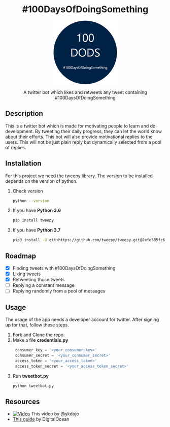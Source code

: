 <h1 align="center">#100DaysOfDoingSomething</h1>

<p align="center"> 
    <img width="200" src="./logo.png" alt="logo">
</p>

<p align="center">
A twitter bot which likes and retweets any tweet containing #100DaysOfDoingSomething
</p>

## Description

This is a twitter bot which is made for motivating people to learn and do development. By tweeting their daily progress, they can let the world know about their efforts. This bot will also provide motivational replies to the users. This will not be just plain reply but dynamically selected from a pool of replies.

## Installation

For this project we need the tweepy library. The version to be installed depends on the version of python. 

1. Check version
   ```bash
   python --version
   ```
2. If you have **Python 3.6**
   ```bash
   pip install tweepy
   ```
3. If you have **Python 3.7**
   ```bash
   pip3 install -U git+https://github.com/tweepy/tweepy.git@2efe385fc69385b57733f747ee62e6be12a1338b
   ```
 
## Roadmap

- [x] Finding tweets with #100DaysOfDoingSomething
- [x] Liking tweets
- [x] Retweeting those tweets
- [ ] Replying a constant message
- [ ] Replying randomly from a pool of messages

## Usage

The usage of the app needs a developer account for twitter. After signing up for that, follow these steps.

1. Fork and Clone the repo.
2. Make a file **credentials.py**
   ```python
    consumer_key = '<your_consumer_key>'
    consumer_secret = '<your_consumer_secret>'
    access_token = '<your_access_token>'
    access_token_secret = '<your_access_token_secret>'
3. Run **tweetbot.py**
    ```bash
    python tweetbot.py
    ```
## Resources

- [![Video](http://img.youtube.com/vi/W0wWwglE1Vc/0.jpg)](http://www.youtube.com/watch?v=W0wWwglE1Vc)  This video by @ykdojo
- [This guide](https://www.digitalocean.com/community/tutorials/how-to-create-a-twitterbot-with-python-3-and-the-tweepy-library) by DigitalOcean
